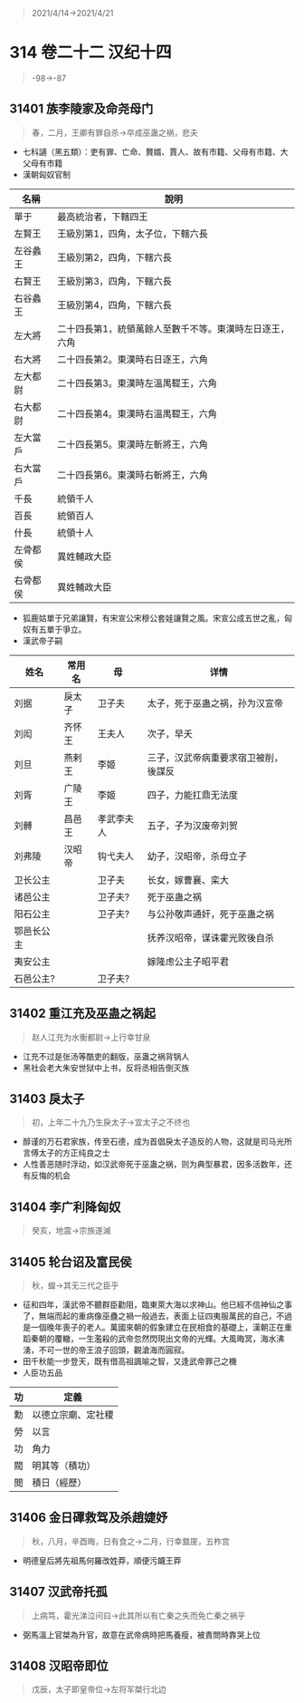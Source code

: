 > 2021/4/14->2021/4/21

# 314 卷二十二 汉纪十四

> -98->-87

## 31401 族李陵家及命尧母门
> 春，二月，王卿有罪自杀->卒成巫蛊之祸，悲夫
- 七科讁（黑五類）：吏有罪、亡命、贅婿、賈人、故有市籍、父母有市籍、大父母有市籍
- 漢朝匈奴官制

名稱|說明
--|--
單于|最高統治者，下轄四王
左賢王|王級別第1，四角，太子位，下轄六長
左谷蠡王|王級別第2，四角，下轄六長
右賢王|王級別第3，四角，下轄六長
右谷蠡王|王級別第4，四角，下轄六長
左大將|二十四長第1，統領萬餘人至數千不等。東漢時左日逐王，六角
右大將|二十四長第2。東漢時右日逐王，六角
左大都尉|二十四長第3。東漢時左溫禺鞮王，六角
右大都尉|二十四長第4。東漢時右溫禺鞮王，六角
左大當戶|二十四長第5。東漢時左斬將王，六角
右大當戶|二十四長第6。東漢時右斬將王，六角
千長|統領千人
百長|統領百人
什長|統領十人
左骨都侯|異姓輔政大臣
右骨都侯|異姓輔政大臣

- 狐鹿姑單于兄弟讓賢，有宋宣公宋穆公套娃讓賢之風。宋宣公成五世之亂，匈奴有五單于爭立。
- 漢武帝子嗣

姓名|常用名|母|详情
--|--|--|--
刘据|戾太子|卫子夫|太子，死于巫蛊之祸，孙为汉宣帝
刘闳|齐怀王|王夫人|次子，早夭
刘旦|燕剌王|李姬|三子，汉武帝病重要求宿卫被削，後謀反
刘胥|广陵王|李姬|四子，力能扛鼎无法度
刘髆|昌邑王|孝武李夫人|五子，子为汉废帝刘贺
刘弗陵|汉昭帝|钩弋夫人|幼子，汉昭帝，杀母立子
卫长公主||卫子夫|长女，嫁曹襄、栾大
诸邑公主||卫子夫?|死于巫蛊之祸
阳石公主||卫子夫?|与公孙敬声通奸，死于巫蛊之祸
鄂邑长公主|||抚养汉昭帝，谋诛霍光败後自杀
夷安公主|||嫁隆虑公主子昭平君
石邑公主?||卫子夫?|

## 31402 重江充及巫蛊之祸起
> 赵人江充为水衡都尉->上行幸甘泉
- 江充不过是张汤等酷吏的翻版，巫蛊之祸背锅人
- 黑社会老大朱安世狱中上书，反将丞相告倒灭族

## 31403 戾太子
> 初，上年二十九乃生戾太子->宜太子之不终也
- 醇谨的万石君家族，传至石德，成为首倡戾太子造反的人物，这就是司马光所言傅太子的方正纯良之士
- 人性善恶随时浮动，如汉武帝死于巫蛊之祸，则为典型暴君，因多活数年，还有反悔的机会

## 31404 李广利降匈奴
> 癸亥，地震->宗族遂滅

## 31405 轮台诏及富民侯
> 秋，蝗->其无三代之臣乎
- 征和四年，漢武帝不聽群臣勸阻，臨東萊大海以求神山。他已經不信神仙之事了，無端而起的重病像巫蠱之禍一般過去，表面上征四夷服萬民的自己，不過是一個晚年喪子的老人。萬國來朝的假象建立在民相食的基礎上，漢朝正在重蹈秦朝的覆轍，一生濫殺的武帝忽然閃現出文帝的光輝。大風晦冥，海水沸湧，不可一世的帝王浪子回頭，觀滄海而圓寂。
- 田千秋能一步登天，既有借高祖諷喻之智，又逢武帝罪己之機
- 人臣功五品

功|定義
--|--
勳|以德立宗廟、定社稷
勞|以言
功|角力
閥|明其等（積功）
閲|積日（經歷）

## 31406 金日磾救驾及杀趙婕妤
> 秋，八月，辛酉晦，日有食之->二月，行幸盩厔，五柞宫
- 明德皇后將先祖馬何羅改姓莽，順便污衊王莽

## 31407 汉武帝托孤
> 上病笃，霍光涕泣问曰->此其所以有亡秦之失而免亡秦之祸乎
- 弼馬溫上官桀為升官，故意在武帝病時把馬養瘦，被責問時靠哭上位

## 31408 汉昭帝即位
> 戊辰，太子即皇帝位->左将军桀行北边
